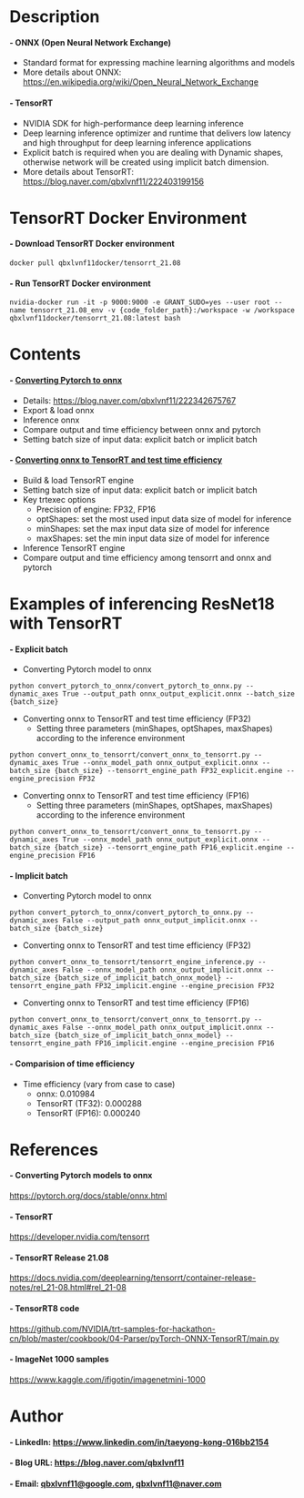 

Description
=============

#### - ONNX (Open Neural Network Exchange)
  - Standard format for expressing machine learning algorithms and models
  - More details about ONNX: https://en.wikipedia.org/wiki/Open_Neural_Network_Exchange

#### - TensorRT
  - NVIDIA SDK for high-performance deep learning inference
  - Deep learning inference optimizer and runtime that delivers low latency and high throughput for deep learning inference applications
  - Explicit batch is required when you are dealing with Dynamic shapes, otherwise network will be created using implicit batch dimension.
  - More details about TensorRT: https://blog.naver.com/qbxlvnf11/222403199156
  
TensorRT Docker Environment
=============

#### - Download TensorRT Docker environment
```
docker pull qbxlvnf11docker/tensorrt_21.08
```

#### - Run TensorRT Docker environment
```
nvidia-docker run -it -p 9000:9000 -e GRANT_SUDO=yes --user root --name tensorrt_21.08_env -v {code_folder_path}:/workspace -w /workspace qbxlvnf11docker/tensorrt_21.08:latest bash
```

Contents
=============
#### - [Converting Pytorch to onnx](https://github.com/qbxlvnf11/convert-pytorch-onnx-tensorrt/blob/TensorRT-21.08/convert_pytorch_to_onnx/convert_pytorch_to_onnx.py)
  - Details: https://blog.naver.com/qbxlvnf11/222342675767
  - Export & load onnx
  - Inference onnx
  - Compare output and time efficiency between onnx and pytorch
  - Setting batch size of input data: explicit batch or implicit batch

#### - [Converting onnx to TensorRT and test time efficiency](https://github.com/qbxlvnf11/convert-pytorch-onnx-tensorrt/blob/TensorRT-21.08/convert_onnx_to_tensorrt/tensorrt_engine_inference.py)
  - Build & load TensorRT engine
  - Setting batch size of input data: explicit batch or implicit batch
  - Key trtexec options
    - Precision of engine: FP32, FP16
    - optShapes: set the most used input data size of model for inference
    - minShapes: set the max input data size of model for inference
    - maxShapes: set the min input data size of model for inference  
  - Inference TensorRT engine
  - Compare output and time efficiency among tensorrt and onnx and pytorch
  
Examples of inferencing ResNet18 with TensorRT
=============

#### - Explicit batch
  - Converting Pytorch model to onnx
  ```
  python convert_pytorch_to_onnx/convert_pytorch_to_onnx.py --dynamic_axes True --output_path onnx_output_explicit.onnx --batch_size {batch_size}
  ```

  - Converting onnx to TensorRT and test time efficiency (FP32)
    - Setting three parameters (minShapes, optShapes, maxShapes) according to the inference environment
  ```
  python convert_onnx_to_tensorrt/convert_onnx_to_tensorrt.py --dynamic_axes True --onnx_model_path onnx_output_explicit.onnx --batch_size {batch_size} --tensorrt_engine_path FP32_explicit.engine --engine_precision FP32 
  ```  

  - Converting onnx to TensorRT and test time efficiency (FP16)
    - Setting three parameters (minShapes, optShapes, maxShapes) according to the inference environment
  ```
  python convert_onnx_to_tensorrt/convert_onnx_to_tensorrt.py --dynamic_axes True --onnx_model_path onnx_output_explicit.onnx --batch_size {batch_size} --tensorrt_engine_path FP16_explicit.engine --engine_precision FP16 
  ```  

#### - Implicit batch
  - Converting Pytorch model to onnx
  ```
  python convert_pytorch_to_onnx/convert_pytorch_to_onnx.py --dynamic_axes False --output_path onnx_output_implicit.onnx --batch_size {batch_size}
  ```
  
  - Converting onnx to TensorRT and test time efficiency (FP32)
  ```
  python convert_onnx_to_tensorrt/tensorrt_engine_inference.py --dynamic_axes False --onnx_model_path onnx_output_implicit.onnx --batch_size {batch_size_of_implicit_batch_onnx_model} --tensorrt_engine_path FP32_implicit.engine --engine_precision FP32 
  ```  

  - Converting onnx to TensorRT and test time efficiency (FP16)
  ```
  python convert_onnx_to_tensorrt/convert_onnx_to_tensorrt.py --dynamic_axes False --onnx_model_path onnx_output_implicit.onnx --batch_size {batch_size_of_implicit_batch_onnx_model} --tensorrt_engine_path FP16_implicit.engine --engine_precision FP16 
  ```  

#### - Comparision of time efficiency
  - Time efficiency (vary from case to case)
    - onnx: 0.010984
    - TensorRT (TF32): 0.000288
    - TensorRT (FP16): 0.000240
  
References
=============

#### - Converting Pytorch models to onnx

https://pytorch.org/docs/stable/onnx.html

#### - TensorRT

https://developer.nvidia.com/tensorrt

#### - TensorRT Release 21.08

https://docs.nvidia.com/deeplearning/tensorrt/container-release-notes/rel_21-08.html#rel_21-08

#### - TensorRT8 code

https://github.com/NVIDIA/trt-samples-for-hackathon-cn/blob/master/cookbook/04-Parser/pyTorch-ONNX-TensorRT/main.py

#### - ImageNet 1000 samples

https://www.kaggle.com/ifigotin/imagenetmini-1000

Author
=============

#### - LinkedIn: https://www.linkedin.com/in/taeyong-kong-016bb2154

#### - Blog URL: https://blog.naver.com/qbxlvnf11

#### - Email: qbxlvnf11@google.com, qbxlvnf11@naver.com

